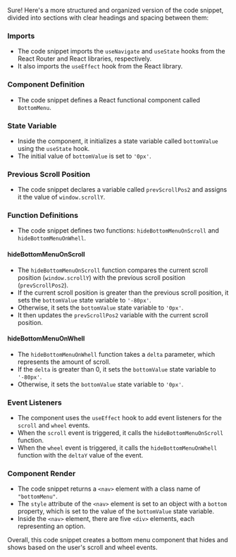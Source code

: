 Sure! Here's a more structured and organized version of the code snippet, divided into sections with clear headings and spacing between them:

### Imports

- The code snippet imports the `useNavigate` and `useState` hooks from the React Router and React libraries, respectively.
- It also imports the `useEffect` hook from the React library.

### Component Definition

- The code snippet defines a React functional component called `BottomMenu`.

### State Variable

- Inside the component, it initializes a state variable called `bottomValue` using the `useState` hook.
- The initial value of `bottomValue` is set to `'0px'`.

### Previous Scroll Position

- The code snippet declares a variable called `prevScrollPos2` and assigns it the value of `window.scrollY`.

### Function Definitions

- The code snippet defines two functions: `hideBottomMenuOnScroll` and `hideBottomMenuOnWhell`.

#### hideBottomMenuOnScroll

- The `hideBottomMenuOnScroll` function compares the current scroll position (`window.scrollY`) with the previous scroll position (`prevScrollPos2`).
- If the current scroll position is greater than the previous scroll position, it sets the `bottomValue` state variable to `'-80px'`.
- Otherwise, it sets the `bottomValue` state variable to `'0px'`.
- It then updates the `prevScrollPos2` variable with the current scroll position.

#### hideBottomMenuOnWhell

- The `hideBottomMenuOnWhell` function takes a `delta` parameter, which represents the amount of scroll.
- If the `delta` is greater than 0, it sets the `bottomValue` state variable to `'-80px'`.
- Otherwise, it sets the `bottomValue` state variable to `'0px'`.

### Event Listeners

- The component uses the `useEffect` hook to add event listeners for the `scroll` and `wheel` events.
- When the `scroll` event is triggered, it calls the `hideBottomMenuOnScroll` function.
- When the `wheel` event is triggered, it calls the `hideBottomMenuOnWhell` function with the `deltaY` value of the event.

### Component Render

- The code snippet returns a `<nav>` element with a class name of `"bottomMenu"`.
- The `style` attribute of the `<nav>` element is set to an object with a `bottom` property, which is set to the value of the `bottomValue` state variable.
- Inside the `<nav>` element, there are five `<div>` elements, each representing an option.

Overall, this code snippet creates a bottom menu component that hides and shows based on the user's scroll and wheel events.
